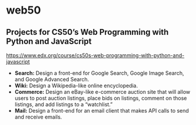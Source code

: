 # web50
## Projects for CS50’s Web Programming with Python and JavaScript
https://www.edx.org/course/cs50s-web-programming-with-python-and-javascript

* **Search:** Design a front-end for Google Search, Google Image Search, and Google Advanced Search.
* **Wiki:** Design a Wikipedia-like online encyclopedia.
* **Commerce:** Design an eBay-like e-commerce auction site that will allow users to post auction listings, place bids on listings, comment on those listings, and add listings to a “watchlist.”
* **Mail:** Design a front-end for an email client that makes API calls to send and receive emails.
